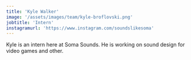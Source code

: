 ```yaml
---
title: 'Kyle Walker'
image: '/assets/images/team/kyle-broflovski.png'
jobtitle: 'Intern'
instagramurl: 'https://www.instagram.com/soundslikesoma'
---
```


Kyle is an intern here at Soma Sounds. He is working on sound design for video games and other.


